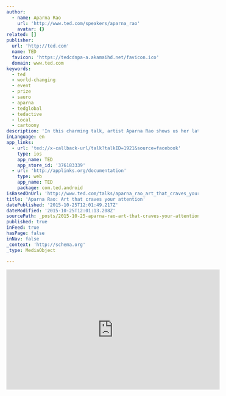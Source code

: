 ```yaml
---
author:
  - name: Aparna Rao
    url: 'http://www.ted.com/speakers/aparna_rao'
    avatar: {}
related: []
publisher:
  url: 'http://ted.com'
  name: TED
  favicon: 'https://tedcdnpa-a.akamaihd.net/favicon.ico'
  domain: www.ted.com
keywords:
  - ted
  - world-changing
  - event
  - prize
  - sauro
  - aparna
  - tedglobal
  - tedactive
  - local
  - cartoony
description: 'In this charming talk, artist Aparna Rao shows us her latest work: cool, cartoony sculptures (with neat robotic tricks underneath them) that play with your perception -- and crave your attention. Take a few minutes to simply be delighted.'
inLanguage: en
app_links:
  - url: 'ted://x-callback-url/talk?talkID=1921&source=facebook'
    type: ios
    app_name: TED
    app_store_id: '376183339'
  - url: 'http://applinks.org/documentation'
    type: web
    app_name: TED
    package: com.ted.android
isBasedOnUrl: 'http://www.ted.com/talks/aparna_rao_art_that_craves_your_attention?utm_campaign=social&utm_medium=referral&utm_source=facebook.com&utm_content=talk&utm_term=art-design#'
title: 'Aparna Rao: Art that craves your attention'
datePublished: '2015-10-25T12:01:49.217Z'
dateModified: '2015-10-25T12:01:13.208Z'
sourcePath: _posts/2015-10-25-aparna-rao-art-that-craves-your-attention.md
published: true
inFeed: true
hasPage: false
inNav: false
_context: 'http://schema.org'
_type: MediaObject

---
```

<iframe src="http://cdn.embedly.com/widgets/media.html?src=http%3A%2F%2Fembed-ssl.ted.com%2Ftalks%2Faparna_rao_art_that_craves_your_attention.html&amp;url=http%3A%2F%2Fwww.ted.com%2Ftalks%2Faparna_rao_art_that_craves_your_attention&amp;image=http%3A%2F%2Ftedcdnpe-a.akamaihd.net%2Fimages%2Fted%2F97d3d86749ad26995caa55948e45c525f453746e_240x180.jpg%3Flang%3Den&amp;key=b7d04c9b404c499eba89ee7072e1c4f7&amp;type=text%2Fhtml&amp;schema=ted" width="560" height="315" scrolling="no" frameborder="0" allowfullscreen="allowfullscreen" style=""></iframe>